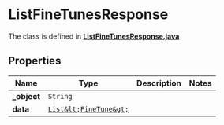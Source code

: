 

# ListFineTunesResponse

The class is defined in **[ListFineTunesResponse.java](../../src/main/java/org/openapitools/model/ListFineTunesResponse.java)**

## Properties

Name | Type | Description | Notes
------------ | ------------- | ------------- | -------------
**_object** | `String` |  | 
**data** | [`List&lt;FineTune&gt;`](FineTune.md) |  | 





